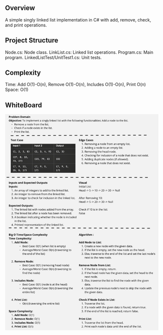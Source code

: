 ## Overview
A simple singly linked list implementation in C# with add, remove, check, and print operations.

## Project Structure
Node.cs: Node class.
LinkList.cs: Linked list operations.
Program.cs: Main program.
LinkedListTest/UnitTest1.cs: Unit tests.


## Complexity
Time: Add O(1)-O(n), Remove O(1)-O(n), Includes O(1)-O(n), Print O(n)
Space: O(1)


## WhiteBoard
![LinkedList](../../White%20Board%20Challenge/Images/LinkedList.jpg)